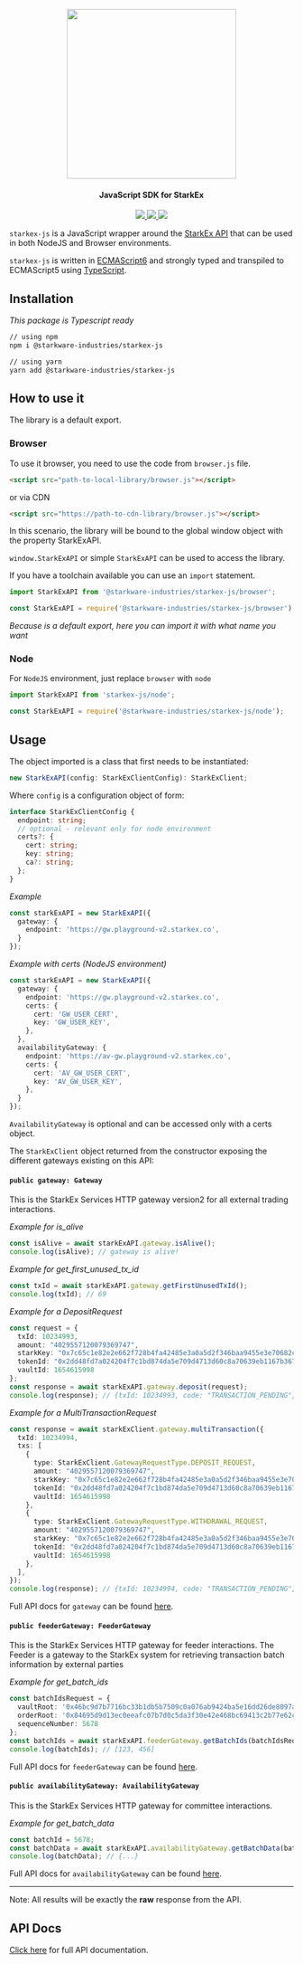 <!-- logo -->
<p align="center">
  <img width='300' src="https://raw.githubusercontent.com/starkware-libs/starkex-js/master/img/starkex.svg">
</p>

<!-- tag line -->
<h4 align='center'> JavaScript SDK for StarkEx</h4>

<!-- primary badges -->
<p align="center">
  <a href="https://www.typescriptlang.org/">
    <img src='https://badges.aleen42.com/src/typescript.svg' />
  </a> 
  <a href="https://www.npmjs.com/package/@starkware-industries/starkex-js">
    <img src='https://img.shields.io/github/package-json/v/starkware-libs/starkex-js?label=npm' />
  </a>
  <a href="https://starkware.co/">
    <img src="https://img.shields.io/badge/powered_by-StarkWare-navy">
  </a>
</p>

`starkex-js` is a JavaScript wrapper around the [StarkEx API](https://starkware.co/starkex/api/)
that can be used in both NodeJS and Browser environments.

`starkex-js` is written in [ECMAScript6] and strongly typed and transpiled to ECMAScript5 using [TypeScript].

[typescript]: https://www.typescriptlang.org/
[ecmascript6]: https://github.com/ericdouglas/ES6-Learning#articles--tutorials

## Installation

_This package is Typescript ready_

```bash
// using npm
npm i @starkware-industries/starkex-js

// using yarn
yarn add @starkware-industries/starkex-js
```

## How to use it

The library is a default export.

### Browser

To use it browser, you need to use the code from `browser.js` file.

```html
<script src="path-to-local-library/browser.js"></script>
```

or via CDN

```html
<script src="https://path-to-cdn-library/browser.js"></script>
```

In this scenario, the library will be bound to the global window object with the property StarkExAPI.

`window.StarkExAPI` or simple `StarkExAPI` can be used to access the library.

If you have a toolchain available you can use an `import` statement.

```ts
import StarkExAPI from '@starkware-industries/starkex-js/browser';
```

```js
const StarkExAPI = require('@starkware-industries/starkex-js/browser');
```

_Because is a default export, here you can import it with what name you want_

### Node

For `NodeJS` environment, just replace `browser` with `node`

```ts
import StarkExAPI from 'starkex-js/node';
```

```js
const StarkExAPI = require('@starkware-industries/starkex-js/node');
```

## Usage

The object imported is a class that first needs to be instantiated:

```ts
new StarkExAPI(config: StarkExClientConfig): StarkExClient;
```

Where `config` is a configuration object of form:

```ts
interface StarkExClientConfig {
  endpoint: string;
  // optional - relevant only for node environment
  certs?: {
    cert: string;
    key: string;
    ca?: string;
  };
}
```

_Example_

```ts
const starkExAPI = new StarkExAPI({
  gateway: {
    endpoint: 'https://gw.playground-v2.starkex.co',
  }
});
```

_Example with certs (NodeJS environment)_

```ts
const starkExAPI = new StarkExAPI({
  gateway: {
    endpoint: 'https://gw.playground-v2.starkex.co',
    certs: {
      cert: 'GW_USER_CERT',
      key: 'GW_USER_KEY',
    },
  },
  availabilityGateway: {
    endpoint: 'https://av-gw.playground-v2.starkex.co',
    certs: {
      cert: 'AV_GW_USER_CERT',
      key: 'AV_GW_USER_KEY',
    },
  }
});
```

`AvailabilityGateway` is optional and can be accessed only with a certs object.

The `StarkExClient` object returned from the constructor exposing the different gateways existing on this API:

#### `public gateway: Gateway`

This is the StarkEx Services HTTP gateway version2 for all external trading interactions.

_Example for is_alive_

```ts
const isAlive = await starkExAPI.gateway.isAlive();
console.log(isAlive); // gateway is alive!
```

_Example for get_first_unused_tx_id_

```ts
const txId = await starkExAPI.gateway.getFirstUnusedTxId();
console.log(txId); // 69
```

_Example for a DepositRequest_

```ts
const request = {
  txId: 10234993,
  amount: "4029557120079369747",
  starkKey: "0x7c65c1e82e2e662f728b4fa42485e3a0a5d2f346baa9455e3e70682c2094cac",
  tokenId: "0x2dd48fd7a024204f7c1bd874da5e709d4713d60c8a70639eb1167b367a9c378",
  vaultId: 1654615998
};
const response = await starkExAPI.gateway.deposit(request);
console.log(response); // {txId: 10234993, code: "TRANSACTION_PENDING"}
```

_Example for a MultiTransactionRequest_

```ts
const response = await starkExClient.gateway.multiTransaction({
  txId: 10234994,
  txs: [
    {
      type: StarkExClient.GatewayRequestType.DEPOSIT_REQUEST,
      amount: "4029557120079369747",
      starkKey: "0x7c65c1e82e2e662f728b4fa42485e3a0a5d2f346baa9455e3e70682c2094cac",
      tokenId: "0x2dd48fd7a024204f7c1bd874da5e709d4713d60c8a70639eb1167b367a9c378",
      vaultId: 1654615998
    },
    {
      type: StarkExClient.GatewayRequestType.WITHDRAWAL_REQUEST,
      amount: "4029557120079369747",
      starkKey: "0x7c65c1e82e2e662f728b4fa42485e3a0a5d2f346baa9455e3e70682c2094cac",
      tokenId: "0x2dd48fd7a024204f7c1bd874da5e709d4713d60c8a70639eb1167b367a9c378",
      vaultId: 1654615998
    },
  ],
});
console.log(response); // {txId: 10234994, code: "TRANSACTION_PENDING"}
```

Full API docs for `gateway` can be found [here](docs/classes/Gateway.md).

#### `public feederGateway: FeederGateway`

This is the StarkEx Services HTTP gateway for feeder interactions. The Feeder is a gateway to the StarkEx system for
retrieving transaction batch information by external parties

_Example for get_batch_ids_

```ts
const batchIdsRequest = {
  vaultRoot: '0x46bc9d7b7716bc33b1db5b7509c0a076ab9424ba5e16dd26de8097a62f1ef1d1',
  orderRoot: '0x84695d9d13ec0eeafc07b7d0c5da3f30e42e468bc69413c2b77e62cd8cdeb9a8',
  sequenceNumber: 5678
};
const batchIds = await starkExAPI.feederGateway.getBatchIds(batchIdsRequest);
console.log(batchIds); // [123, 456]
```

Full API docs for `feederGateway` can be found [here](docs/classes/FeederGateway.md).

#### `public availabilityGateway: AvailabilityGateway`

This is the StarkEx Services HTTP gateway for committee interactions.

_Example for get_batch_data_

```ts
const batchId = 5678;
const batchData = await starkExAPI.availabilityGateway.getBatchData(batchId);
console.log(batchData); // {...}
```

Full API docs for `availabilityGateway` can be found [here](docs/classes/AvailabilityGateway.md).

---

Note: All results will be exactly the **raw** response from the API.

## API Docs

[Click here](docs/modules.md) for full API documentation.
